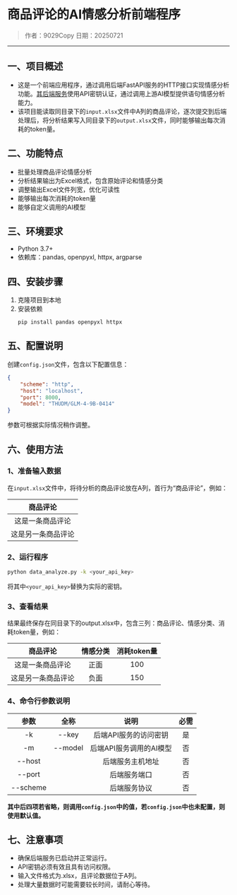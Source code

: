 # 商品评论的AI情感分析前端程序

> 作者：9029Copy
> 日期：20250721

---

## 一、项目概述
- 这是一个前端应用程序，通过调用后端FastAPI服务的HTTP接口实现情感分析功能。[其后端服务](https://github.com/9029Copy/ai-chat-backend)使用API密钥认证，通过调用上游AI模型提供语句情感分析能力。
- 该项目能读取同目录下的`input.xlsx`文件中A列的商品评论，逐次提交到后端处理后，将分析结果写入同目录下的`output.xlsx`文件，同时能够输出每次消耗的token量。

## 二、功能特点
- 批量处理商品评论情感分析
- 分析结果输出为Excel格式，包含原始评论和情感分类
- 调整输出Excel文件列宽，优化可读性
- 能够输出每次消耗的token量
- 能够自定义调用的AI模型

## 三、环境要求
- Python 3.7+
- 依赖库：pandas, openpyxl, httpx, argparse

## 四、安装步骤
1. 克隆项目到本地
2. 安装依赖
    ```bash
    pip install pandas openpyxl httpx
    ```

## 五、配置说明
创建`config.json`文件，包含以下配置信息：
```json
{
    "scheme": "http",
    "host": "localhost",
    "port": 8000,
    "model": "THUDM/GLM-4-9B-0414"
}
```
参数可根据实际情况稍作调整。

## 六、使用方法
### 1、准备输入数据
在`input.xlsx`文件中，将待分析的商品评论放在A列，首行为“商品评论”，例如：

| 商品评论 |
| :---: |
| 这是一条商品评论 |
| 这是另一条商品评论 |

### 2、运行程序
```bash
python data_analyze.py -k <your_api_key>
```
将其中`<your_api_key>`替换为实际的密钥。

### 3、查看结果
结果最终保存在同目录下的output.xlsx中，包含三列：商品评论、情感分类、消耗token量，例如：

| 商品评论 | 情感分类 | 消耗token量 |
| :---: | :---: | :---: |
| 这是一条商品评论 | 正面 | 100 |
| 这是另一条商品评论 | 负面 | 150 |

### 4、命令行参数说明
| 参数 | 全称 | 说明 | 必需 |
| :---: | :---: | :---: | :---: |
| -k | --key | 后端API服务的访问密钥 | 是 |
| -m | --model | 后端API服务调用的AI模型 | 否 |
| --host |  | 后端服务主机地址 | 否 |
| --port |  | 后端服务端口 | 否 |
| --scheme |  | 后端服务协议 | 否 |

**其中后四项若省略，则调用`config.json`中的值，若`config.json`中也未配置，则使用默认值。**

## 七、注意事项
- 确保后端服务已启动并正常运行。
- API密钥必须有效且具有访问权限。
- 输入文件格式为.xlsx，且评论数据位于A列。
- 处理大量数据时可能需要较长时间，请耐心等待。